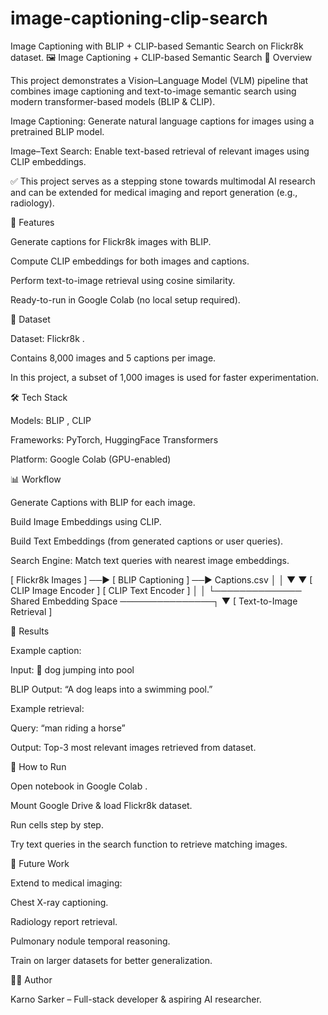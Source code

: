 # image-captioning-clip-search
Image Captioning with BLIP + CLIP-based Semantic Search on Flickr8k dataset.
🖼️ Image Captioning + CLIP-based Semantic Search
📌 Overview

This project demonstrates a Vision–Language Model (VLM) pipeline that combines image captioning and text-to-image semantic search using modern transformer-based models (BLIP & CLIP).

Image Captioning: Generate natural language captions for images using a pretrained BLIP model.

Image–Text Search: Enable text-based retrieval of relevant images using CLIP embeddings.

✅ This project serves as a stepping stone towards multimodal AI research and can be extended for medical imaging and report generation (e.g., radiology).

🚀 Features

Generate captions for Flickr8k images with BLIP.

Compute CLIP embeddings for both images and captions.

Perform text-to-image retrieval using cosine similarity.

Ready-to-run in Google Colab (no local setup required).

📂 Dataset

Dataset: Flickr8k
.

Contains 8,000 images and 5 captions per image.

In this project, a subset of 1,000 images is used for faster experimentation.

🛠️ Tech Stack

Models: BLIP
, CLIP

Frameworks: PyTorch, HuggingFace Transformers

Platform: Google Colab (GPU-enabled)

📊 Workflow

Generate Captions with BLIP for each image.

Build Image Embeddings using CLIP.

Build Text Embeddings (from generated captions or user queries).

Search Engine: Match text queries with nearest image embeddings.

[ Flickr8k Images ] ──► [ BLIP Captioning ] ──► Captions.csv
       │                           │
       ▼                           ▼
 [ CLIP Image Encoder ]      [ CLIP Text Encoder ]
       │                           │
       └────────────── Shared Embedding Space ───────────────┐
                                                            ▼
                                            [ Text-to-Image Retrieval ]

🎯 Results

Example caption:

Input: 🐶 dog jumping into pool

BLIP Output: “A dog leaps into a swimming pool.”

Example retrieval:

Query: “man riding a horse”

Output: Top-3 most relevant images retrieved from dataset.

📌 How to Run

Open notebook in Google Colab
.

Mount Google Drive & load Flickr8k dataset.

Run cells step by step.

Try text queries in the search function to retrieve matching images.

🔮 Future Work

Extend to medical imaging:

Chest X-ray captioning.

Radiology report retrieval.

Pulmonary nodule temporal reasoning.

Train on larger datasets for better generalization.

👨‍💻 Author

Karno Sarker – Full-stack developer & aspiring AI researcher.
